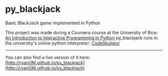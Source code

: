 # py_blackjack
Basic BlackJack game implemented in Python

This project was made during a Coursera course at the University of Rice: 
[An Introduction to Interactive Programming in Python](https://www.coursera.org/course/interactivepython1)
py_blackjack runs in the university's online python interpretor: [CodeSkulptor](http://www.codeskulptor.org/)

---
You can also find a live version of it here: [http://ryanOM.github.io/py_blackjack](http://ryanOM.github.io/py_blackjack)
